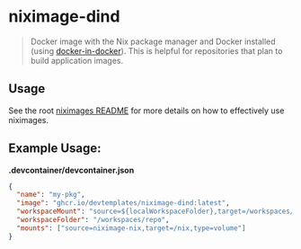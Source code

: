 # niximage-dind

> Docker image with the Nix package manager and Docker installed (using [docker-in-docker](https://github.com/devcontainers/features/tree/main/src/docker-in-docker)). This is helpful for repositories that plan to build application images.

## Usage

See the root [niximages README](../../README.md) for more details on how to effectively use niximages.

## Example Usage:

**.devcontainer/devcontainer.json**

```json
{
  "name": "my-pkg",
  "image": "ghcr.io/devtemplates/niximage-dind:latest",
  "workspaceMount": "source=${localWorkspaceFolder},target=/workspaces/repo,type=bind",
  "workspaceFolder": "/workspaces/repo",
  "mounts": ["source=niximage-nix,target=/nix,type=volume"]
}
```
